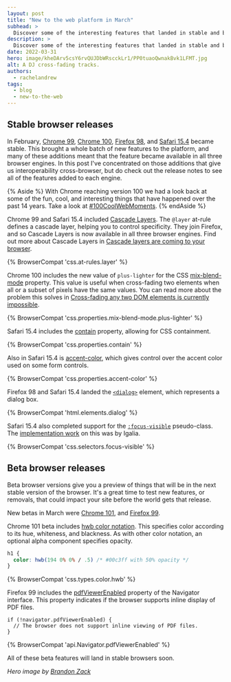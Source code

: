 ```yaml
---
layout: post
title: "New to the web platform in March"
subhead: >
  Discover some of the interesting features that landed in stable and beta web browsers during March 2022. 
description: >
  Discover some of the interesting features that landed in stable and beta web browsers during March 2022.
date: 2022-03-31
hero: image/kheDArv5csY6rvQUJDbWRscckLr1/PP0tuaoQwnakBvk1LFMT.jpg
alt: A DJ cross-fading tracks.
authors:
  - rachelandrew
tags:
  - blog
  - new-to-the-web
---
```


## Stable browser releases

In February, [Chrome 99](https://developer.chrome.com/blog/new-in-chrome-99/), [Chrome 100](https://developer.chrome.com/blog/new-in-chrome-100/), [Firefox 98](https://developer.mozilla.org/en-US/docs/Mozilla/Firefox/Releases/98), and [Safari 15.4](https://developer.apple.com/documentation/safari-release-notes/safari-15_4-release-notes) became stable. This brought a whole batch of new features to the platform, and many of these additions meant that the feature became available in all three browser engines. In this post I've concentrated on those additions that give us interoperability cross-browser, but do check out the release notes to see all of the features added to each engine. 

{% Aside %}
With Chrome reaching version 100 we had a look back at some of the fun, cool, and interesting things that have happened over the past 14 years. Take a look at [#100CoolWebMoments](https://developer.chrome.com/100/).
{% endAside %}

Chrome 99 and Safari 15.4 included [Cascade Layers](https://developer.mozilla.org/docs/Web/CSS/@layer). The `@layer` at-rule defines a cascade layer, helping you to control specificity. They join Firefox, and so Cascade Layers is now available in all three browser engines. Find out more about Cascade Layers in [Cascade layers are coming to your browser](https://developer.chrome.com/blog/cascade-layers/).

{% BrowserCompat 'css.at-rules.layer' %}

Chrome 100 includes the new value of `plus-lighter` for the CSS [mix-blend-mode](https://developer.mozilla.org/docs/Web/CSS/mix-blend-mode) property. This value is useful when cross-fading two elements when all or a subset of pixels have the same values. You can read more about the problem this solves in [Cross-fading any two DOM elements is currently impossible](https://jakearchibald.com/2021/dom-cross-fade/). 

{% BrowserCompat 'css.properties.mix-blend-mode.plus-lighter' %}

Safari 15.4 includes the [contain](https://developer.mozilla.org/docs/Web/CSS/contain) property, allowing for CSS containment. 

{% BrowserCompat 'css.properties.contain' %}

Also in Safari 15.4 is [accent-color](/accent-color/), which gives control over the accent color used on some form controls. 

{% BrowserCompat 'css.properties.accent-color' %}

Firefox 98 and Safari 15.4 landed the [`<dialog>`](https://developer.mozilla.org/docs/Web/HTML/Element/dialog) element, which represents a dialog box. 

{% BrowserCompat 'html.elements.dialog' %}

Safari 15.4 also completed support for the [`:focus-visible`](https://developer.mozilla.org/docs/Web/CSS/:focus-visible) pseudo-class. The [implementation work](https://blogs.igalia.com/mrego/2021/06/07/focus-visible-in-webkit-may-2021/) on this was by Igalia.

{% BrowserCompat 'css.selectors.focus-visible' %}

## Beta browser releases

Beta browser versions give you a preview of things that will be in the next stable version of the browser. It's a great time to test new features, or removals, that could impact your site before the world gets that release.

New betas in March were [Chrome 101](), and [Firefox 99](https://developer.mozilla.org/docs/Mozilla/Firefox/Releases/99). 

Chrome 101 beta includes [hwb color notation](https://developer.mozilla.org/docs/Web/CSS/color_value/hwb). This specifies color according to its hue, whiteness, and blackness. As with other color notation, an optional alpha component specifies opacity.

```css
h1 {
  color: hwb(194 0% 0% / .5) /* #00c3ff with 50% opacity */
}
```

{% BrowserCompat 'css.types.color.hwb' %}

Firefox 99 includes the [pdfViewerEnabled](https://developer.mozilla.org/docs/Web/API/Navigator/pdfViewerEnabled) property of the Navigator interface. This property indicates if the browser supports inline display of PDF files.

```
if (!navigator.pdfViewerEnabled) {
  // The browser does not support inline viewing of PDF files.
}
```

{% BrowserCompat 'api.Navigator.pdfViewerEnabled' %}

All of these beta features will land in stable browsers soon.

_Hero image by [Brandon Zack](https://unsplash.com/@brandonzack)_
  
  